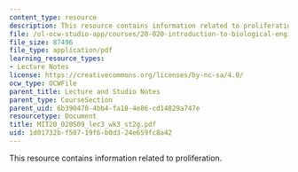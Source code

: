 ```yaml
---
content_type: resource
description: This resource contains information related to proliferation.
file: /ol-ocw-studio-app/courses/20-020-introduction-to-biological-engineering-design-spring-2009/1d01732bf50719f6b0d324e659fc8a42_MIT20_020S09_lec3_wk3_st2g.pdf
file_size: 87496
file_type: application/pdf
learning_resource_types:
- Lecture Notes
license: https://creativecommons.org/licenses/by-nc-sa/4.0/
ocw_type: OCWFile
parent_title: Lecture and Studio Notes
parent_type: CourseSection
parent_uid: 6b390478-4bb4-fa18-4e86-cd14829a747e
resourcetype: Document
title: MIT20_020S09_lec3_wk3_st2g.pdf
uid: 1d01732b-f507-19f6-b0d3-24e659fc8a42
---
```

This resource contains information related to proliferation.